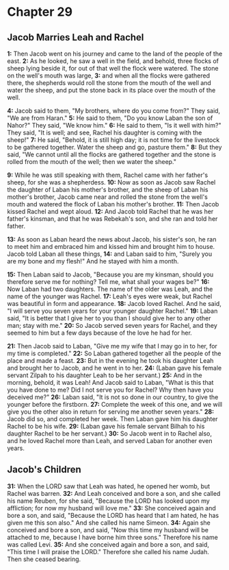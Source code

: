 # Chapter 29

## Jacob Marries Leah and Rachel

**1:** Then Jacob went on his journey and came to the land of the people of the east.
**2:** As he looked, he saw a well in the field, and behold, three flocks of sheep lying beside it, for out of that well the flock were watered. The stone on the well's mouth was large,
**3:** and when all the flocks were gathered there, the shepherds would roll the stone from the mouth of the well and water the sheep, and put the stone back in its place over the mouth of the well.

**4:** Jacob said to them, "My brothers, where do you come from?" They said, "We are from Haran."
**5:** He said to them, "Do you know Laban the son of Nahor?" They said, "We know him."
**6:** He said to them, "Is it well with him?" They said, "It is well; and see, Rachel his daughter is coming with the sheep!"
**7:** He said, "Behold, it is still high day; it is not time for the livestock to be gathered together. Water the sheep and go, pasture them."
**8:** But they said, "We cannot until all the flocks are gathered together and the stone is rolled from the mouth of the well; then we water the sheep."

**9:** While he was still speaking with them, Rachel came with her father's sheep, for she was a shepherdess.
**10:** Now as soon as Jacob saw Rachel the daughter of Laban his mother's brother, and the sheep of Laban his mother's brother, Jacob came near and rolled the stone from the well's mouth and watered the flock of Laban his mother's brother.
**11:** Then Jacob kissed Rachel and wept aloud.
**12:** And Jacob told Rachel that he was her father's kinsman, and that he was Rebekah's son, and she ran and told her father.

**13:** As soon as Laban heard the news about Jacob, his sister's son, he ran to meet him and embraced him and kissed him and brought him to house. Jacob told Laban all these things,
**14:** and Laban said to him, "Surely you are my bone and my flesh!" And he stayed with him a month.

**15:** Then Laban said to Jacob, "Because you are my kinsman, should you therefore serve me for nothing? Tell me, what shall your wages be?"
**16:** Now Laban had two daughters. The name of the older was Leah, and the name of the younger was Rachel.
**17:** Leah's eyes were weak, but Rachel was beautiful in form and appearance.
**18:** Jacob loved Rachel. And he said, "I will serve you seven years for your younger daughter Rachel."
**19:** Laban said, "It is better that I give her to you than I should give her to any other man; stay with me."
**20:** So Jacob served seven years for Rachel, and they seemed to him but a few days because of the love he had for her.

**21:** Then Jacob said to Laban, "Give me my wife that I may go in to her, for my time is completed."
**22:** So Laban gathered together all the people of the place and made a feast.
**23:** But in the evening he took his daughter Leah and brought her to Jacob, and he went in to her.
**24:** (Laban gave his female servant Zilpah to his daughter Leah to be her servant.)
**25:** And in the morning, behold, it was Leah! And Jacob said to Laban, "What is this that you have done to me? Did I not serve you for Rachel? Why then have you deceived me?"
**26:** Laban said, "It is not so done in our country, to give the younger before the firstborn.
**27:** Complete the week of this one, and we will give you the other also in return for serving me another seven years."
**28:** Jacob did so, and completed her week. Then Laban gave him his daughter Rachel to be his wife.
**29:** (Laban gave his female servant Bilhah to his daughter Rachel to be her servant.)
**30:** So Jacob went in to Rachel also, and he loved Rachel more than Leah, and served Laban for another even years.

## Jacob's Children

**31:** When the LORD saw that Leah was hated, he opened her womb, but Rachel was barren.
**32:** And Leah conceived and bore a son, and she called his name Reuben, for she said, "Because the LORD has looked upon my affliction; for now my husband will love me."
**33:** She conceived again and bore a son, and said, "Because the LORD has heard that I am hated, he has given me this son also." And she called his name Simeon.
**34:** Again she conceived and bore a son, and said, "Now this time my husband will be attached to me, because I have borne him three sons." Therefore his name was called Levi.
**35:** And she conceived again and bore a son, and said, "This time I will praise the LORD." Therefore she called his name Judah. Then she ceased bearing.
